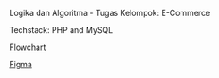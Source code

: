 Logika dan Algoritma - Tugas Kelompok: E-Commerce

Techstack: PHP and MySQL

[Flowchart](https://drive.google.com/file/d/1BmB3YVE-3U7K2dmSzmIOyDkVreTOlu3l/view?usp=sharing)

[Figma](https://www.figma.com/file/q2kih0bMjzyi6C7iB1XBCq/Logika-dan-Algoritma---Kelompok-4%3A-E-Commerce-Baju-Onlen?type=design&node-id=0%3A1&mode=design&t=pVkEVvLh77nKlxF8-1)
